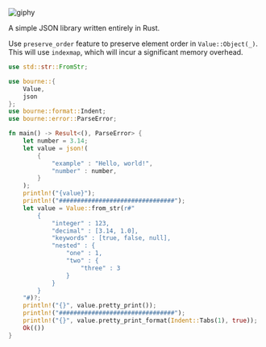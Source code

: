 ![giphy](https://github.com/user-attachments/assets/de31c945-708b-43b3-908e-2d32c6f98d5d)

A simple JSON library written entirely in Rust.

Use `preserve_order` feature to preserve element order in `Value::Object(_)`. This will use `indexmap`, which will incur a significant memory overhead.

```rust
use std::str::FromStr;

use bourne::{
    Value,
    json
};
use bourne::format::Indent;
use bourne::error::ParseError;

fn main() -> Result<(), ParseError> {
    let number = 3.14;
    let value = json!(
        {
            "example" : "Hello, world!",
            "number" : number,
        }
    );
    println!("{value}");
    println!("################################");
    let value = Value::from_str(r#"
        {
            "integer" : 123,
            "decimal" : [3.14, 1.0],
            "keywords" : [true, false, null],
            "nested" : {
                "one" : 1,
                "two" : {
                    "three" : 3
                }
            }
        }
    "#)?;
    println!("{}", value.pretty_print());
    println!("################################");
    println!("{}", value.pretty_print_format(Indent::Tabs(1), true));
    Ok(())
}
```
